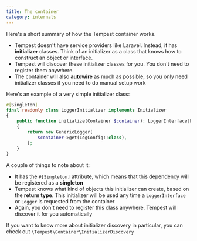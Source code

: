 ```yaml
---
title: The container
category: internals
---
```


Here's a short summary of how the Tempest container works.

- Tempest doesn't have service providers like Laravel. Instead, it has **initializer** classes. Think of an initializer as a class that knows how to construct an object or interface.
- Tempest will discover these initializer classes for you. You don't need to register them anywhere.
- The container will also **autowire** as much as possible, so you only need initializer classes if you need to do manual setup work

Here's an example of a very simple initializer class:

```php
#[Singleton]
final readonly class LoggerInitializer implements Initializer
{
    public function initialize(Container $container): LoggerInterface|Logger
    {
        return new GenericLogger(
            $container->get(LogConfig::class),
        );
    }
}
```

A couple of things to note about it:

- It has the `#[Singleton]` attribute, which means that this dependency will be registered as a **singleton**
- Tempest knows what kind of objects this initializer can create, based on the **return type**. This initializer will be used any time a `LoggerInterface` or `Logger` is requested from the container
- Again, you don't need to register this class anywhere. Tempest will discover it for you automatically

If you want to know more about initializer discovery in particular, you can check out `\Tempest\Container\InitializerDiscovery`
